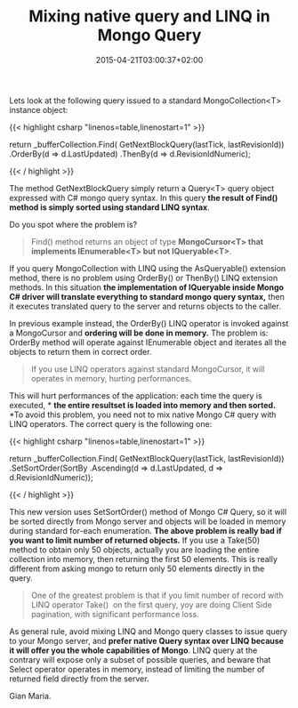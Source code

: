 ﻿---
title: "Mixing native query and LINQ in Mongo Query"
description: ""
date: 2015-04-21T03:00:37+02:00
draft: false
tags: [MongoDb]
categories: [NoSql]
---
Lets look at the following query issued to a standard MongoCollection&lt;T&gt; instance object:

{{< highlight csharp "linenos=table,linenostart=1" >}}


return _bufferCollection.Find(
        GetNextBlockQuery(lastTick, lastRevisionId))
   .OrderBy(d => d.LastUpdated)
   .ThenBy(d => d.RevisionIdNumeric);

{{< / highlight >}}

The method GetNextBlockQuery simply return a Query&lt;T&gt; query object expressed with C# mongo query syntax. In this query  **the result of Find() method is simply sorted using standard LINQ syntax**.

Do you spot where the problem is?

> Find() method returns an object of type  **MongoCursor&lt;T&gt; that implements IEnumerable&lt;T&gt; but not IQueryable&lt;T&gt;**.

If you query MongoCollection with LINQ using the AsQueryable() extension method, there is no problem using OrderBy() or ThenBy() LINQ extension methods. In this situation  **the implementation of IQueryable inside Mongo C# driver will translate everything to standard mongo query syntax,** then it executes translated query to the server and returns objects to the caller.

In previous example instead, the OrderBy() LINQ operator is invoked against a MongoCursor and  **ordering will be done in memory.** The problem is: OrderBy method will operate against IEnumerable object and iterates all the objects to return them in correct order.

> If you use LINQ operators against standard MongoCursor, it will operates in memory, hurting performances.

This will hurt performances of the application: each time the query is executed, * **the entire resultset is loaded into memory and then sorted.** *To avoid this problem, you need not to mix native Mongo C# query with LINQ operators. The correct query is the following one:

{{< highlight csharp "linenos=table,linenostart=1" >}}


 return _bufferCollection.Find(
      GetNextBlockQuery(lastTick, lastRevisionId))
     .SetSortOrder(SortBy<MongoIndexedDocument>
          .Ascending(d => d.LastUpdated, d => d.RevisionIdNumeric));

{{< / highlight >}}

This new version uses SetSortOrder() method of Mongo C# Query, so it will be sorted directly from Mongo server and objects will be loaded in memory during standard for-each enumeration.  **The above problem is really bad if you want to limit number of returned objects.** If you use a Take(50) method to obtain only 50 objects, actually you are loading the entire collection into memory, then returning the first 50 elements. This is really different from asking mongo to return only 50 elements directly in the query.

> One of the greatest problem is that if you limit number of record with LINQ operator Take()  on the first query, yoy are doing Client Side pagination, with significant performance loss.

As general rule, avoid mixing LINQ and Mongo query classes to issue query to your Mongo server, and  **prefer native Query syntax over LINQ because it will offer you the whole capabilities of Mongo**. LINQ query at the contrary will expose only a subset of possible queries, and beware that Select operator operates in memory, instead of limiting the number of returned field directly from the server.

Gian Maria.
